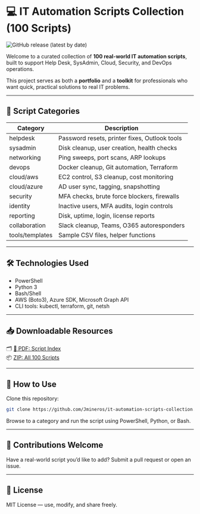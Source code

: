 # 💻 IT Automation Scripts Collection (100 Scripts)
![GitHub release (latest by date)](https://img.shields.io/github/v/release/Jmineros/it-automation-scripts-collection)


Welcome to a curated collection of **100 real-world IT automation scripts**, built to support Help Desk, SysAdmin, Cloud, Security, and DevOps operations.

This project serves as both a **portfolio** and a **toolkit** for professionals who want quick, practical solutions to real IT problems.

---

## 📂 Script Categories

| Category       | Description                             |
|----------------|-----------------------------------------|
| helpdesk       | Password resets, printer fixes, Outlook tools |
| sysadmin       | Disk cleanup, user creation, health checks |
| networking     | Ping sweeps, port scans, ARP lookups     |
| devops         | Docker cleanup, Git automation, Terraform |
| cloud/aws      | EC2 control, S3 cleanup, cost monitoring |
| cloud/azure    | AD user sync, tagging, snapshotting     |
| security       | MFA checks, brute force blockers, firewalls |
| identity       | Inactive users, MFA audits, login controls |
| reporting      | Disk, uptime, login, license reports    |
| collaboration  | Slack cleanup, Teams, O365 autoresponders |
| tools/templates| Sample CSV files, helper functions      |

---

## 🛠️ Technologies Used

- PowerShell
- Python 3
- Bash/Shell
- AWS (Boto3), Azure SDK, Microsoft Graph API
- CLI tools: kubectl, terraform, git, netsh

---

## 📥 Downloadable Resources

🗂 [📄 PDF: Script Index](./releases)  
📦 [ZIP: All 100 Scripts](./releases)

---

## 📘 How to Use

Clone this repository:
```bash
git clone https://github.com/Jmineros/it-automation-scripts-collection.git
```

Browse to a category and run the script using PowerShell, Python, or Bash.

---

## 🤝 Contributions Welcome

Have a real-world script you’d like to add? Submit a pull request or open an issue.

---

## 📄 License

MIT License — use, modify, and share freely.
